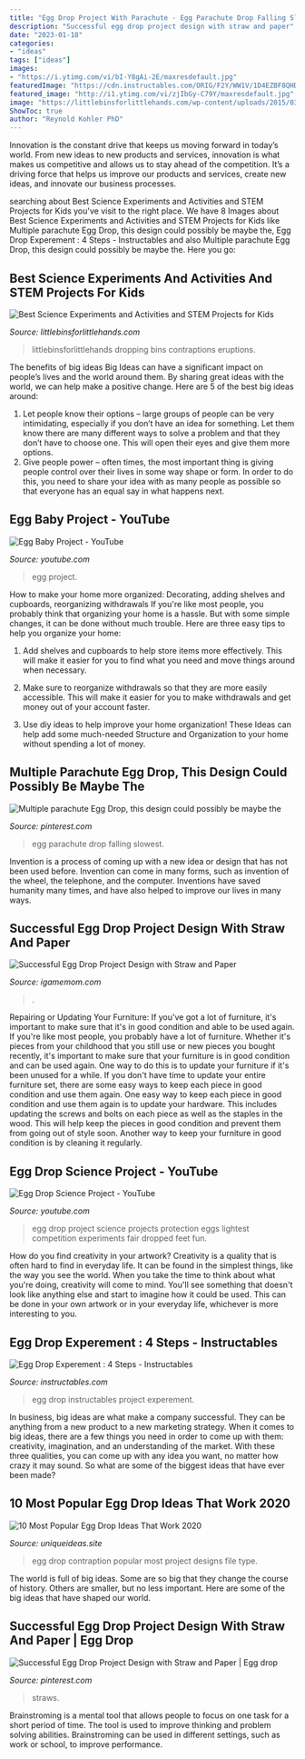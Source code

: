 ```yaml
---
title: "Egg Drop Project With Parachute - Egg Parachute Drop Falling Slowest"
description: "Successful egg drop project design with straw and paper"
date: "2023-01-18"
categories:
- "ideas"
tags: ["ideas"]
images:
- "https://i.ytimg.com/vi/bI-Y8gAi-2E/maxresdefault.jpg"
featuredImage: "https://cdn.instructables.com/ORIG/F2Y/WW1V/1D4EZBF8QHD/F2YWW1V1D4EZBF8QHD.jpg?width=2100"
featured_image: "http://i1.ytimg.com/vi/zjIbGy-C79Y/maxresdefault.jpg"
image: "https://littlebinsforlittlehands.com/wp-content/uploads/2015/03/Egg-Drop-Challenge-Preschool-Egg-Science-Activity.jpg"
ShowToc: true
author: "Reynold Kohler PhD"
---
```



Innovation is the constant drive that keeps us moving forward in today’s world. From new ideas to new products and services, innovation is what makes us competitive and allows us to stay ahead of the competition. It’s a driving force that helps us improve our products and services, create new ideas, and innovate our business processes.

	

		
searching about Best Science Experiments and Activities and STEM Projects for Kids you've visit to the right place. We have 8 Images about Best Science Experiments and Activities and STEM Projects for Kids like Multiple parachute Egg Drop, this design could possibly be maybe the, Egg Drop Experement : 4 Steps - Instructables and also Multiple parachute Egg Drop, this design could possibly be maybe the. Here you go:
		
    
## Best Science Experiments And Activities And STEM Projects For Kids

<img loading=lazy src="https://littlebinsforlittlehands.com/wp-content/uploads/2015/03/Egg-Drop-Challenge-Preschool-Egg-Science-Activity.jpg" onerror="this.onerror=null;this.src='https://tse2.mm.bing.net/th?id=OIP.C6JY-wTjG5hy3DcKuqclZQHaLB&amp;pid=15.1';" alt="Best Science Experiments and Activities and STEM Projects for Kids">

_Source: littlebinsforlittlehands.com_

>littlebinsforlittlehands dropping bins contraptions eruptions. 

	

The benefits of big ideas
Big Ideas can have a significant impact on people’s lives and the world around them. By sharing great ideas with the world, we can help make a positive change. Here are 5 of the best big ideas around: 
1. Let people know their options – large groups of people can be very intimidating, especially if you don’t have an idea for something. Let them know there are many different ways to solve a problem and that they don’t have to choose one. This will open their eyes and give them more options. 
2. Give people power – often times, the most important thing is giving people control over their lives in some way shape or form. In order to do this, you need to share your idea with as many people as possible so that everyone has an equal say in what happens next. 

    
## Egg Baby Project - YouTube

<img loading=lazy src="https://i.ytimg.com/vi/bI-Y8gAi-2E/maxresdefault.jpg" onerror="this.onerror=null;this.src='https://tse2.mm.bing.net/th?id=OIP.44Ta7ZP92oe9WPv2LWLsgwHaEK&amp;pid=15.1';" alt="Egg Baby Project - YouTube">

_Source: youtube.com_

>egg project. 

	

How to make your home more organized: Decorating, adding shelves and cupboards, reorganizing withdrawals
If you're like most people, you probably think that organizing your home is a hassle. But with some simple changes, it can be done without much trouble. Here are three easy tips to help you organize your home: 
1) Add shelves and cupboards to help store items more effectively. This will make it easier for you to find what you need and move things around when necessary.

2) Make sure to reorganize withdrawals so that they are more easily accessible. This will make it easier for you to make withdrawals and get money out of your account faster.

3) Use diy ideas to help improve your home organization! These Ideas can help add some much-needed Structure and Organization to your home without spending a lot of money.

    
## Multiple Parachute Egg Drop, This Design Could Possibly Be Maybe The

<img loading=lazy src="https://s-media-cache-ak0.pinimg.com/600x315/31/fb/95/31fb9558773094625ba4dba07549b653.jpg" onerror="this.onerror=null;this.src='https://tse1.mm.bing.net/th?id=OIP.uZJy18v_kh79iZ5_eirpeQHaD4&amp;pid=15.1';" alt="Multiple parachute Egg Drop, this design could possibly be maybe the">

_Source: pinterest.com_

>egg parachute drop falling slowest. 

	

Invention is a process of coming up with a new idea or design that has not been used before. Invention can come in many forms, such as invention of the wheel, the telephone, and the computer. Inventions have saved humanity many times, and have also helped to improve our lives in many ways.

    
## Successful Egg Drop Project Design With Straw And Paper

<img loading=lazy src="https://igamemom.com/wp-content/uploads/2018/07/STEM-challenge-egg-drop-project-straw-paper.jpg" onerror="this.onerror=null;this.src='https://tse4.mm.bing.net/th?id=OIP.3hK7KtXy8SZiCA71tAFxnAHaDy&amp;pid=15.1';" alt="Successful Egg Drop Project Design with Straw and Paper">

_Source: igamemom.com_

>. 

	

Repairing or Updating Your Furniture: If you've got a lot of furniture, it's important to make sure that it's in good condition and able to be used again.
If you're like most people, you probably have a lot of furniture. Whether it's pieces from your childhood that you still use or new pieces you bought recently, it's important to make sure that your furniture is in good condition and can be used again. One way to do this is to update your furniture if it's been unused for a while. If you don't have time to update your entire furniture set, there are some easy ways to keep each piece in good condition and use them again. 
One easy way to keep each piece in good condition and use them again is to update your hardware. This includes updating the screws and bolts on each piece as well as the staples in the wood. This will help keep the pieces in good condition and prevent them from going out of style soon. Another way to keep your furniture in good condition is by cleaning it regularly.

    
## Egg Drop Science Project - YouTube

<img loading=lazy src="http://i1.ytimg.com/vi/zjIbGy-C79Y/maxresdefault.jpg" onerror="this.onerror=null;this.src='https://tse4.mm.bing.net/th?id=OIP.HaZAaqx9tmsUMaO66f2nKgHaEK&amp;pid=15.1';" alt="Egg Drop Science Project - YouTube">

_Source: youtube.com_

>egg drop project science projects protection eggs lightest competition experiments fair dropped feet fun. 

	

How do you find creativity in your artwork?
Creativity is a quality that is often hard to find in everyday life. It can be found in the simplest things, like the way you see the world. When you take the time to think about what you're doing, creativity will come to mind. You'll see something that doesn't look like anything else and start to imagine how it could be used. This can be done in your own artwork or in your everyday life, whichever is more interesting to you.

    
## Egg Drop Experement : 4 Steps - Instructables

<img loading=lazy src="https://cdn.instructables.com/ORIG/F2Y/WW1V/1D4EZBF8QHD/F2YWW1V1D4EZBF8QHD.jpg?width=2100" onerror="this.onerror=null;this.src='https://tse1.mm.bing.net/th?id=OIP.EBzl0y3v10ErxZpciVjzzQHaFi&amp;pid=15.1';" alt="Egg Drop Experement : 4 Steps - Instructables">

_Source: instructables.com_

>egg drop instructables project experement. 

	

In business, big ideas are what make a company successful. They can be anything from a new product to a new marketing strategy. When it comes to big ideas, there are a few things you need in order to come up with them: creativity, imagination, and an understanding of the market. With these three qualities, you can come up with any idea you want, no matter how crazy it may sound. So what are some of the biggest ideas that have ever been made?

    
## 10 Most Popular Egg Drop Ideas That Work 2020

<img loading=lazy src="https://www.uniqueideas.site/wp-content/uploads/amazing-graceful-egg-drop-contraption-2.jpg" onerror="this.onerror=null;this.src='https://tse3.mm.bing.net/th?id=OIP.oGu3V6jgIgJuZN2ce4h4NwHaFj&amp;pid=15.1';" alt="10 Most Popular Egg Drop Ideas That Work 2020">

_Source: uniqueideas.site_

>egg drop contraption popular most project designs file type. 

	

The world is full of big ideas. Some are so big that they change the course of history. Others are smaller, but no less important. Here are some of the big ideas that have shaped our world.

    
## Successful Egg Drop Project Design With Straw And Paper | Egg Drop

<img loading=lazy src="https://i.pinimg.com/originals/ad/2a/0e/ad2a0e972c19282cda91927d3083a390.jpg" onerror="this.onerror=null;this.src='https://tse1.mm.bing.net/th?id=OIP.lMBsWsZmPVMeYRA7sTcPjgHaLH&amp;pid=15.1';" alt="Successful Egg Drop Project Design with Straw and Paper | Egg drop">

_Source: pinterest.com_

>straws. 

	

Brainstroming is a mental tool that allows people to focus on one task for a short period of time. The tool is used to improve thinking and problem solving abilities. Brainstroming can be used in different settings, such as work or school, to improve performance.

